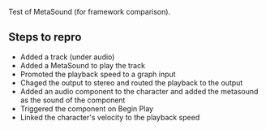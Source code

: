 Test of MetaSound (for framework comparison).

## Steps to repro

- Added a track (under audio)
- Added a MetaSound to play the track
- Promoted the playback speed to a graph input
- Chaged the output to stereo and routed the playback to the output
- Added an audio component to the character and added the metasound as the sound of the component
- Triggered the component on Begin Play
- Linked the character's velocity to the playback speed